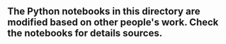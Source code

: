 ## The Python notebooks in this directory are modified based on other people's work. Check the notebooks for details sources.
